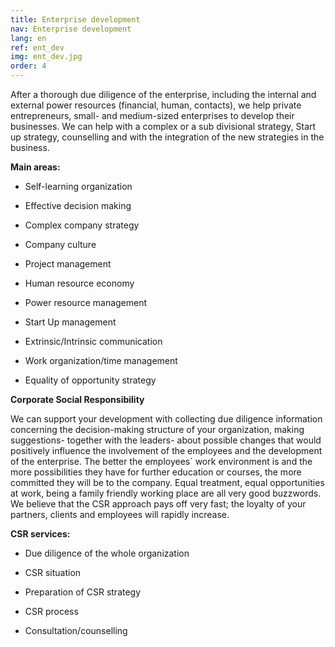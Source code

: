 ```yaml
---
title: Enterprise development
nav: Enterprise development
lang: en
ref: ent_dev
img: ent_dev.jpg
order: 4
---
```


After a thorough due diligence of the enterprise, including the internal and
external power resources (financial, human, contacts), we help private
entrepreneurs, small- and medium-sized enterprises to develop their businesses.
We can help with a complex or a sub divisional strategy, Start up strategy,
counselling and with the integration of the new strategies in the business.

__Main areas:__
- Self-learning organization

- Effective decision making

- Complex company strategy

- Company culture

- Project management

- Human resource economy

- Power resource management

- Start Up management

- Extrinsic/Intrinsic communication

- Work organization/time management

- Equality of opportunity strategy

__Corporate Social Responsibility__

We can support your development with collecting due diligence information
concerning the decision-making structure of your organization, making
suggestions- together with the leaders- about possible changes that would
positively influence the involvement of the employees and the development of the
enterprise. The better the employees´ work environment is and the more
possibilities they have for further education or courses, the more committed they
will be to the company. Equal treatment, equal opportunities at work, being a
family friendly working place are all very good buzzwords. We believe that the CSR
approach pays off very fast; the loyalty of your partners, clients and employees will
rapidly increase.

__CSR services:__
- Due diligence of the whole organization

- CSR situation

- Preparation of CSR strategy

- CSR process

- Consultation/counselling
